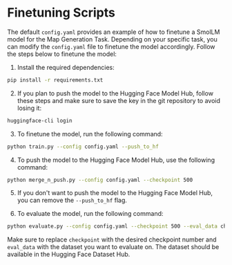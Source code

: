 # Finetuning Scripts
The default `config.yaml` provides an example of how to finetune a SmolLM model for the Map Generation Task. Depending on your specific task, you can modify the `config.yaml` file to finetune the model accordingly. Follow the steps below to finetune the model:

1. Install the required dependencies:
```bash
pip install -r requirements.txt
```

2. If you plan to push the model to the Hugging Face Model Hub, follow these steps and make sure to save the key in the git repository to avoid losing it:
```bash
huggingface-cli login
```

3. To finetune the model, run the following command:
```bash
python train.py --config config.yaml --push_to_hf
```

4. To push the model to the Hugging Face Model Hub, use the following command:
```bash
python merge_n_push.py --config config.yaml --checkpoint 500
```

5. If you don't want to push the model to the Hugging Face Model Hub, you can remove the `--push_to_hf` flag.

6. To evaluate the model, run the following command:
```bash
python evaluate.py --config config.yaml --checkpoint 500 --eval_data chandralegend/mtllm_eval
```
Make sure to replace `checkpoint` with the desired checkpoint number and `eval_data` with the dataset you want to evaluate on. The dataset should be available in the Hugging Face Dataset Hub.
